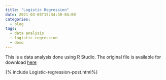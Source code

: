 ```yaml
---
title: "Logistic Regression"
date: 2021-03-05T15:34:30-04:00
categories:
  - blog
tags:
  - data analysis
  - logistic regression
  - demo
---
```



 This is a data analysis done using R Studio. The original file is available for download [here][1]

 [1]:{{sophiawang1228.github.io}}/download/Logistic-regression-post.html

{% include Logistic-regression-post.html%}
